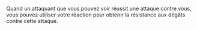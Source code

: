 ﻿---
id: class_cunning_fr.md#esquive-instinctive
name: Esquive instinctive
---

Quand un attaquant que vous pouvez voir réussit une attaque contre vous, vous pouvez utiliser votre réaction pour obtenir la résistance aux dégâts contre cette attaque.

